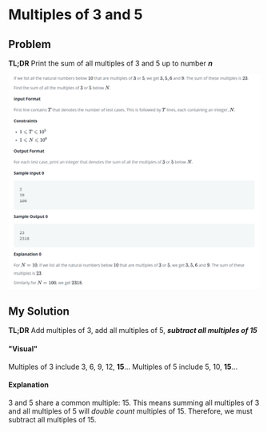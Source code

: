# Multiples of 3 and 5

## Problem
**TL;DR** Print the sum of all multiples of 3 and 5 up to number **_n_**

<img src='Multiples.PNG' title='Multiples of 3 and 5' width='' alt='Multiples of 3 and 5' />

## My Solution
**TL;DR** Add multiples of 3, add all multiples of 5, **_subtract all multiples of 15_**

#### "Visual" 

Multiples of 3 include 3, 6, 9, 12, **15**...
Multiples of 5 include 5, 10, **15**...

#### Explanation
3 and 5 share a common multiple: 15. This means summing all multiples of 3 and all multiples of 5 will _double count_ multiples of 15. Therefore, we must subtract all multiples of 15.



